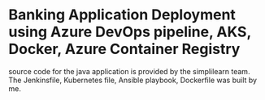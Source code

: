 # Banking Application Deployment using Azure DevOps pipeline, AKS, Docker, Azure Container Registry
source code for the java application is provided by the simplilearn team. The Jenkinsfile, Kubernetes file, Ansible playbook, Dockerfile was built by me.
